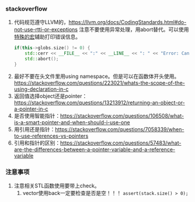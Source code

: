

### stackoverflow

1. 代码规范遵守LLVM的，https://llvm.org/docs/CodingStandards.html#do-not-use-rtti-or-exceptions 注意不要使用异常处理，用abort替代。可以使用[特殊的宏](https://stackoverflow.com/questions/2849832/c-c-line-number)辅助打印错误信息。
    ```cpp
    if(this->globs.size() != 0) {
        std::cerr << __FILE__ << ":" << __LINE__ << ": " << "Error: Cannot add module when globals is not empty" << std::endl;
        std::abort();
    }
    ```
1. 最好不要在头文件里用using namespace。但是可以在函数体开头使用。 https://stackoverflow.com/questions/223021/whats-the-scope-of-the-using-declaration-in-c
1. 返回值选择object还是pointer： https://stackoverflow.com/questions/13213912/returning-an-object-or-a-pointer-in-c
1. 是否使用智能指针：https://stackoverflow.com/questions/106508/what-is-a-smart-pointer-and-when-should-i-use-one
1. 用引用还是指针：https://stackoverflow.com/questions/7058339/when-to-use-references-vs-pointers
1. 引用和指针的区别：https://stackoverflow.com/questions/57483/what-are-the-differences-between-a-pointer-variable-and-a-reference-variable

### 注意事项

1. 注意相关STL函数使用要带上check。
    1. vector使用back一定要检查是否是空！！！ `assert(stack.size() > 0);`

